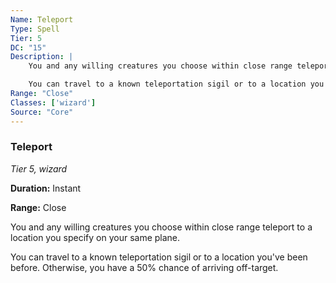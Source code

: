 ```yaml
---
Name: Teleport
Type: Spell
Tier: 5
DC: "15"
Description: |
    You and any willing creatures you choose within close range teleport to a location you specify on your same plane.

    You can travel to a known teleportation sigil or to a location you've been before. Otherwise, you have a 50% chance of arriving off-target.Duration: "Instant"
Range: "Close"
Classes: ['wizard']
Source: "Core"
---
```


### Teleport

_Tier 5, wizard_

**Duration:** Instant

**Range:** Close

You and any willing creatures you choose within close range teleport to a location you specify on your same plane.

You can travel to a known teleportation sigil or to a location you've been before. Otherwise, you have a 50% chance of arriving off-target.

